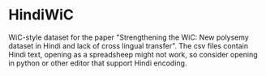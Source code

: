 # HindiWiC
WiC-style dataset for the paper "Strengthening the WiC: New polysemy dataset in Hindi and lack of cross lingual transfer".
The csv files contain Hindi text, opening as a spreadsheep might not work, so consider opening in python or other editor that support Hindi encoding. 
